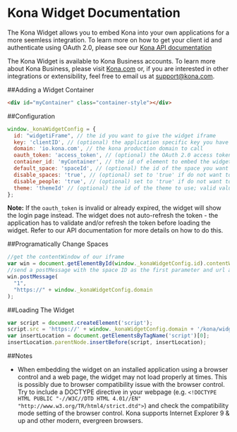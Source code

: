 Kona Widget Documentation
=======================

The Kona Widget allows you to embed Kona into your own applications for a more seemless integration. To learn more on how to get your client id and authenticate using OAuth 2.0, please see our [Kona API documentation](https://github.com/KonaTeam/kona-api/blob/production/sections/authentication.md)

The Kona Widget is available to Kona Business accounts. To learn more about Kona Business, please visit [Kona.com](https://kona.com/business) or, if you are interested in other integrations or extensibility, feel free to email us at support@kona.com.

##Adding a Widget Container
```html
<div id="myContainer" class="container-style"></div>
```

##Configuration

```javascript
window._konaWidgetConfig = {
  id: "widgetiFrame", // the id you want to give the widget iframe
  key: 'clientID', // (optional) the application specific key you have been provided or genereated
  domain: 'io.kona.com', // the kona production domain to call
  oauth_token: 'access_token', // (optional) the OAuth 2.0 access token of the user to log as into the widget
  container_id: 'myContainer', // the id of element to embed the widget_in
  default_space: 'spaceId', // (optional) the id of the space you want to show by default
  disable_spaces: 'true', // (optional) set to 'true' if do not want to show the space drawer at the left side of the widget; valid values are 'true' and 'false'
  disable_people: 'true', // (optional) set to 'true' if do not want to show the people drawer at the right side of the widget; valid values are 'true' and 'false'
  theme: 'themeId' // (optional) the id of the theme to use; valid values are 'light', 'dark', and 'kona'
};
```
**Note:** If the `oauth_token` is invalid or already expired, the widget will show the login page instead. The widget does not auto-refresh the token - the application has to validate and/or refresh the token before loading the widget. Refer to our API documentation for more details on how to do this.

##Programatically Change Spaces
```javascript
//get the contentWindow of our iframe
var win = document.getElementById(window._konaWidgetConfig.id).contentWindow;
//send a postMessage with the space ID as the first parameter and url as the second parameter
win.postMessage(
  "1",
  "https://" + window._konaWidgetConfig.domain
);
```

##Loading The Widget
```javascript
var script = document.createElement('script');
script.src = 'https://' + window._konaWidgetConfig.domain + '/kona/widgets/kona_widget_loader.js?conversations';
var insertLocation = document.getElementsByTagName('script')[0];
insertLocation.parentNode.insertBefore(script, insertLocation);
```
##Notes
* When embedding the widget on an installed application using a browser control and a web page, the widget may not load properly at times. This is possibly due to browser compatibility issue with the browser control. Try to include a DOCTYPE directive in your webpage (e.g. `<!DOCTYPE HTML PUBLIC "-//W3C//DTD HTML 4.01//EN" "http://www.w3.org/TR/html4/strict.dtd">`) and check the compatibility mode setting of the browser control. Kona supports Internet Explorer 9 & up and other modern, evergreen browsers.